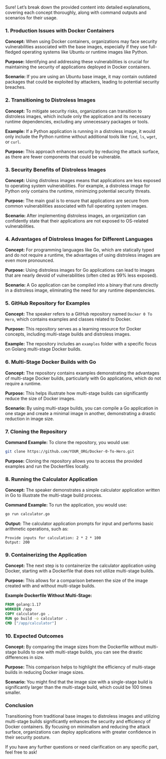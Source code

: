 Sure! Let’s break down the provided content into detailed explanations, covering each concept thoroughly, along with command outputs and scenarios for their usage.

### 1. Production Issues with Docker Containers

**Concept:**
When using Docker containers, organizations may face security vulnerabilities associated with the base images, especially if they use full-fledged operating systems like Ubuntu or runtime images like Python.

**Purpose:**
Identifying and addressing these vulnerabilities is crucial for maintaining the security of applications deployed in Docker containers.

**Scenario:**
If you are using an Ubuntu base image, it may contain outdated packages that could be exploited by attackers, leading to potential security breaches.

### 2. Transitioning to Distroless Images

**Concept:**
To mitigate security risks, organizations can transition to distroless images, which include only the application and its necessary runtime dependencies, excluding any unnecessary packages or tools.

**Example:**
If a Python application is running in a distroless image, it would only include the Python runtime without additional tools like `find`, `ls`, `wget`, or `curl`.

**Purpose:**
This approach enhances security by reducing the attack surface, as there are fewer components that could be vulnerable.

### 3. Security Benefits of Distroless Images

**Concept:**
Using distroless images means that applications are less exposed to operating system vulnerabilities. For example, a distroless image for Python only contains the runtime, minimizing potential security threats.

**Purpose:**
The main goal is to ensure that applications are secure from common vulnerabilities associated with full operating system images.

**Scenario:**
After implementing distroless images, an organization can confidently state that their applications are not exposed to OS-related vulnerabilities.

### 4. Advantages of Distroless Images for Different Languages

**Concept:**
For programming languages like Go, which are statically typed and do not require a runtime, the advantages of using distroless images are even more pronounced.

**Purpose:**
Using distroless images for Go applications can lead to images that are nearly devoid of vulnerabilities (often cited as 99% less exposed).

**Scenario:**
A Go application can be compiled into a binary that runs directly in a distroless image, eliminating the need for any runtime dependencies.

### 5. GitHub Repository for Examples

**Concept:**
The speaker refers to a GitHub repository named `Docker 0 To Hero`, which contains examples and classes related to Docker.

**Purpose:**
This repository serves as a learning resource for Docker concepts, including multi-stage builds and distroless images.

**Example:**
The repository includes an `examples` folder with a specific focus on Golang multi-stage Docker builds.

### 6. Multi-Stage Docker Builds with Go

**Concept:**
The repository contains examples demonstrating the advantages of multi-stage Docker builds, particularly with Go applications, which do not require a runtime.

**Purpose:**
This helps illustrate how multi-stage builds can significantly reduce the size of Docker images.

**Scenario:**
By using multi-stage builds, you can compile a Go application in one stage and create a minimal image in another, demonstrating a drastic reduction in image size.

### 7. Cloning the Repository

**Command Example:**
To clone the repository, you would use:
```bash
git clone https://github.com/YOUR_ORG/Docker-0-To-Hero.git
```

**Purpose:**
Cloning the repository allows you to access the provided examples and run the Dockerfiles locally.

### 8. Running the Calculator Application

**Concept:**
The speaker demonstrates a simple calculator application written in Go to illustrate the multi-stage build process.

**Command Example:**
To run the application, you would use:
```bash
go run calculator.go
```

**Output:**
The calculator application prompts for input and performs basic arithmetic operations, such as:
```
Provide inputs for calculation: 2 * 2 * 100
Output: 200
```

### 9. Containerizing the Application

**Concept:**
The next step is to containerize the calculator application using Docker, starting with a Dockerfile that does not utilize multi-stage builds.

**Purpose:**
This allows for a comparison between the size of the image created with and without multi-stage builds.

**Example Dockerfile Without Multi-Stage:**
```dockerfile
FROM golang:1.17
WORKDIR /app
COPY calculator.go .
RUN go build -o calculator .
CMD ["/app/calculator"]
```

### 10. Expected Outcomes

**Concept:**
By comparing the image sizes from the Dockerfile without multi-stage builds to one with multi-stage builds, you can see the drastic differences in size.

**Purpose:**
This comparison helps to highlight the efficiency of multi-stage builds in reducing Docker image sizes.

**Scenario:**
You might find that the image size with a single-stage build is significantly larger than the multi-stage build, which could be 100 times smaller.

### Conclusion

Transitioning from traditional base images to distroless images and utilizing multi-stage builds significantly enhances the security and efficiency of Docker containers. By focusing on minimalism and reducing the attack surface, organizations can deploy applications with greater confidence in their security posture. 

If you have any further questions or need clarification on any specific part, feel free to ask!